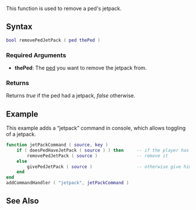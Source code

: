 This function is used to remove a ped's jetpack.

Syntax
------

``` lua
bool removePedJetPack ( ped thePed )
```

### Required Arguments

-   **thePed**: The [ped](/docs/ped.md "wikilink") you want to remove the jetpack from.

### Returns

Returns *true* if the ped had a jetpack, *false* otherwise.

Example
-------

This example adds a “jetpack” command in console, which allows toggling of a jetpack.

``` lua
function jetPackCommand ( source, key )
    if ( doesPedHaveJetPack ( source ) ) then     -- if the player has a jetpack
        removePedJetPack ( source )               -- remove it
    else
        givePedJetPack ( source )                 -- otherwise give him one
    end
end
addCommandHandler ( "jetpack", jetPackCommand )
```

See Also
--------
